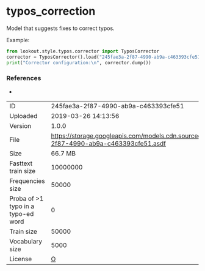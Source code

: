 # typos_correction

Model that suggests fixes to correct typos.

Example:

```python
from lookout.style.typos.corrector import TyposCorrector
corrector = TyposCorrector().load("245fae3a-2f87-4990-ab9a-c463393cfe51")
print("Corrector configuration:\n", corrector.dump())
```

### References

* []()

|    |    |
|:---|:---|
| ID       | 245fae3a-2f87-4990-ab9a-c463393cfe51 |
| Uploaded | 2019-03-26 14:13:56 |
| Version  | 1.0.0 |
| File     | https://storage.googleapis.com/models.cdn.sourced.tech/models%2Ftypos_correction%2F245fae3a-2f87-4990-ab9a-c463393cfe51.asdf |
| Size     | 66.7 MB |
| Fasttext train size | 10000000 |
| Frequencies size | 50000 |
| Proba of >1 typo in a typo-ed word | 0 |
| Train size | 50000 |
| Vocabulary size | 5000 |
| License  | [O](D) |

